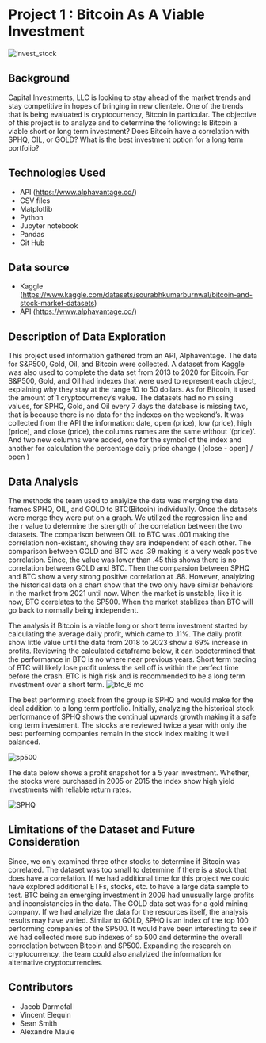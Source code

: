 # Project 1 : Bitcoin As A Viable Investment
![invest_stock](https://user-images.githubusercontent.com/117343047/218954549-b9403d70-0580-43fb-ad9c-1ead2f932b18.jpg)
## Background
Capital Investments, LLC is looking to stay ahead of the market trends and stay competitive in hopes of bringing in new clientele. One of the trends that is being evaluated is cryptocurrency, Bitcoin in particular. The objective of this project is to analyze and to determine the following: 
Is Bitcoin a viable short or long term investment? 
Does Bitcoin have a correlation with SPHQ, OIL, or GOLD?
What is the best investment option for a long term portfolio?

## Technologies Used
* API (https://www.alphavantage.co/)
* CSV files 
* Matplotlib 
* Python 
* Jupyter notebook
* Pandas 
* Git Hub

## Data source
* Kaggle (https://www.kaggle.com/datasets/sourabhkumarburnwal/bitcoin-and-stock-market-datasets)
* API (https://www.alphavantage.co/)

## Description of Data Exploration
This project used information gathered from an API, Alphaventage. The data for S&P500, Gold, Oil, and Bitcoin were collected. A dataset from Kaggle was also used to complete the data set from 2013 to 2020 for Bitcoin. For S&P500, Gold, and Oil had indexes that were used to represent each object, explaining why they stay at the range 10 to 50 dollars. As for Bitcoin, it used the amount of 1 cryptocurrency’s value. The datasets had no missing values, for SPHQ, Gold, and Oil every 7 days the database is missing two, that is because there is no data for the indexes on the weekend’s. 
It was collected from the API the information: date, open (price), low (price), high (price), and close (price), the columns names are the same without ‘(price)’. And two new columns were added, one for the symbol of the index and another for calculation the percentage daily price change ( [close - open] / open )

## Data Analysis
The methods the team used to analyize the data was merging the data frames SPHQ, OIL, and GOLD to BTC(Bitcoin) individually. Once the datasets were merge they were put on a graph. We utilized the regression line and the r value to determine the strength of the correlation between the two datasets. The comparison between OIL to BTC was .001 making the correlation non-existant, showing they are independent of each other. The comparison between GOLD and BTC was .39 making is a very weak positive correlation. Since, the value was lower than .45 this shows there is no correlation between GOLD and BTC. Then the comparsion between SPHQ and BTC show a very strong positive correlation at .88. However, analyizing the historical data on a chart show that the two only have similar behaviors in the market from 2021 until now. When the market is unstable, like it is now, BTC correlates to the SP500. When the market stablizes than BTC will go back to normally being independent. 

The analysis if Bitcoin is a viable long or short term investment started by calculating the average daily profit, which came to .11%. The daily profit show little value until the data from 2018 to 2023 show a 69% increase in profits. Reviewing the calculated dataframe below, it can bedetermined that the performance in BTC is no where near previous years. Short term trading of BTC will likely lose profit unless the sell off is within the perfect time before the crash. BTC is high risk and is recommended to be a long term investment over a short term. 
![btc_6 mo](https://user-images.githubusercontent.com/117343047/219000258-3b57d91b-233d-45ef-9772-9c7dc388a8d7.jpg)

The best performing stock from the group is SPHQ and would make for the ideal addition to a long term portfolio. Initially, analyzing the historical stock performance of SPHQ shows the continual upwards growth making it a safe long term investment. The stocks are reviewed twice a year with only the best performing companies remain in the stock index making it well balanced.   

![sp500](https://user-images.githubusercontent.com/117343047/219002426-6d8f50e5-b540-438d-b372-8e79bfa160c1.jpg)

The data below shows a profit snapshot for a 5 year investment. Whether, the stocks were purchased in 2005 or 2015 the index show high yield investments with reliable return rates. 

![SPHQ](https://user-images.githubusercontent.com/117343047/219004330-7951461b-79fc-47d0-b8ce-417b261dd8f1.jpg)

## Limitations of the Dataset and Future Consideration
Since, we only examined three other stocks to determine if Bitcoin was correlated. The dataset was too small to determine if there is a stock that does have a correlation. If we had additional time for this project we could have explored additional ETFs, stocks, etc. to have a large data sample to test. BTC being an emerging investment in 2009 had unusually large profits and inconsistancies in the data. The GOLD data set was for a gold mining company. If we had analyize the data for the resources itself, the analysis results may have varied. Similar to GOLD, SPHQ is an index of the top 100 performing companies of the SP500. It would have been interesting to see if we had collected more sub indexes of sp 500 and determine the overall correclation between Bitcoin and SP500. Expanding the research on cryptocurrency, the team could also analyized the information for alternative cryptocurrencies.  




## Contributors
* Jacob Darmofal
* Vincent Elequin
* Sean Smith
* Alexandre Maule
